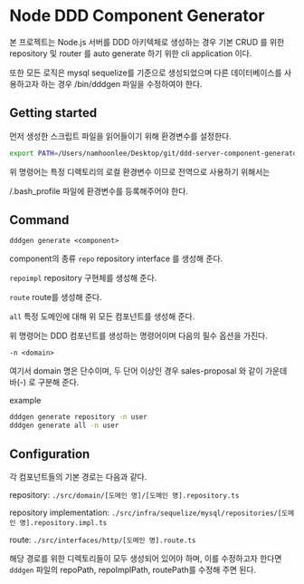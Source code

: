# Node DDD Component Generator

본 프로젝트는 Node.js 서버를 DDD 아키텍체로 생성하는 경우 기본 CRUD 를 위한 repository 및 router 를 auto generate 하기 위한 cli application 이다.

또한 모든 로직은 mysql sequelize를 기준으로 생성되었으며 다른 데이터베이스를 사용하고자 하는 경우 /bin/dddgen 파일을 수정하여야 한다.

## Getting started

먼저 생성한 스크립트 파일을 읽어들이기 위해 환경변수를 설정한다.

```sh
export PATH=/Users/namhoonlee/Desktop/git/ddd-server-component-generator-ts/bin:$PATH
```

위 명령어는 특정 디렉토리의 로컬 환경변수 이므로 전역으로 사용하기 위해서는

/.bash_profile 파일에 환경변수를 등록해주어야 한다.

## Command

`dddgen generate <component>`

component의 종류
`repo`
repository interface 를 생성해 준다.

`repoimpl`
repository 구현체를 생성해 준다.

`route`
route를 생성해 준다.

`all`
특정 도메인에 대해 위 모든 컴포넌트를 생성해 준다.

위 명령어는 DDD 컴포넌트를 생성하는 명령어이며 다음의 필수 옵션을 가진다.

`-n <domain>`

여기서 domain 명은 단수이며, 두 단어 이상인 경우 sales-proposal 와 같이 가운데 바(-) 로 구분해 준다.

example

```sh
dddgen generate repository -n user
dddgen generate all -n user
```

## Configuration

각 컴포넌트들의 기본 경로는 다음과 같다.

repository: `./src/domain/[도메인 명]/[도메인 명].repository.ts`

repository implementation: `./src/infra/sequelize/mysql/repositories/[도메인 명].repository.impl.ts`

route: `./src/interfaces/http/[도메인 명].route.ts`

해당 경로를 위한 디렉토리들이 모두 생성되어 있어야 하며, 이를 수정하고자 한다면 `dddgen` 파일의 repoPath, repoImplPath, routePath를 수정해 주면 된다.

